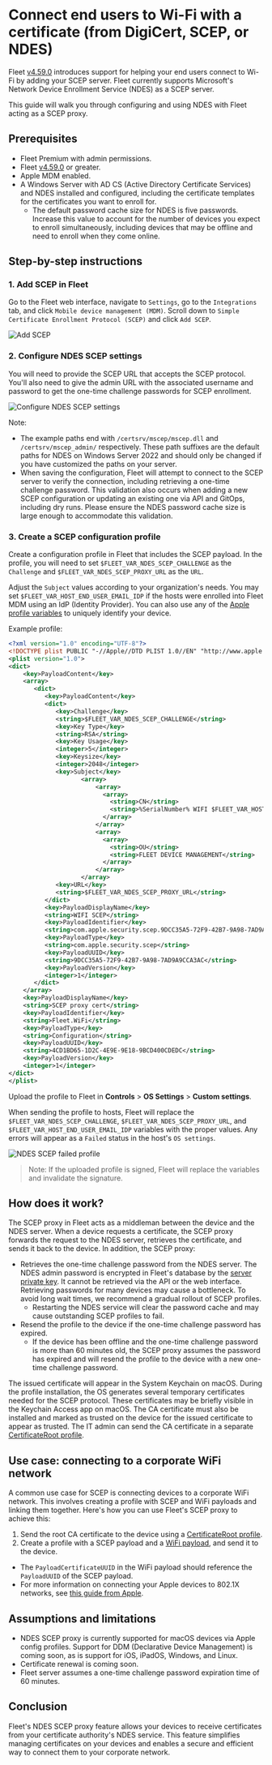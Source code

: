 # Connect end users to Wi-Fi with a certificate (from DigiCert, SCEP, or NDES) 

Fleet [v4.59.0](https://github.com/fleetdm/fleet/releases/tag/fleet-v4.59.0) introduces support for helping your end users connect to Wi-Fi by adding your SCEP server. Fleet currently supports Microsoft's Network Device Enrollment Service (NDES) as a SCEP server.

This guide will walk you through configuring and using NDES with Fleet acting as a SCEP proxy.

## Prerequisites

* Fleet Premium with admin permissions.
* Fleet [v4.59.0](https://github.com/fleetdm/fleet/releases/tag/fleet-v4.59.0) or greater.
* Apple MDM enabled.
* A Windows Server with AD CS (Active Directory Certificate Services) and NDES installed and configured, including the certificate templates for the certificates you want to enroll for.
  * The default password cache size for NDES is five passwords. Increase this value to account for the number of devices you expect to enroll simultaneously, including devices that may be offline and need to enroll when they come online.

## Step-by-step instructions

### 1. Add SCEP in Fleet

Go to the Fleet web interface, navigate to `Settings`, go to the `Integrations` tab, and click `Mobile device management (MDM)`. Scroll down to `Simple Certificate Enrollment Protocol (SCEP)` and click `Add SCEP`.

![Add SCEP](../website/assets/images/articles/add-scep.png)

### 2. Configure NDES SCEP settings

You will need to provide the SCEP URL that accepts the SCEP protocol. You'll also need to give the admin URL with the associated username and password to get the one-time challenge passwords for SCEP enrollment.

![Configure NDES SCEP settings](../website/assets/images/articles/ndes-scep-config.png)

Note:
* The example paths end with `/certsrv/mscep/mscep.dll` and `/certsrv/mscep_admin/` respectively. These path suffixes are the default paths for NDES on Windows Server 2022 and should only be changed if you have customized the paths on your server.
* When saving the configuration, Fleet will attempt to connect to the SCEP server to verify the connection, including retrieving a one-time challenge password. This validation also occurs when adding a new SCEP configuration or updating an existing one via API and GitOps, including dry runs. Please ensure the NDES password cache size is large enough to accommodate this validation.

### 3. Create a SCEP configuration profile

Create a configuration profile in Fleet that includes the SCEP payload. In the profile, you will need to set `$FLEET_VAR_NDES_SCEP_CHALLENGE` as the `Challenge` and `$FLEET_VAR_NDES_SCEP_PROXY_URL` as the `URL`.

Adjust the `Subject` values according to your organization's needs. You may set `$FLEET_VAR_HOST_END_USER_EMAIL_IDP` if the hosts were enrolled into Fleet MDM using an IdP (Identity Provider). You can also use any of the [Apple profile variables](https://support.apple.com/en-my/guide/deployment/dep04666af94/1/web/1.0) to uniquely identify your device.

Example profile:

```xml
<?xml version="1.0" encoding="UTF-8"?>
<!DOCTYPE plist PUBLIC "-//Apple//DTD PLIST 1.0//EN" "http://www.apple.com/DTDs/PropertyList-1.0.dtd">
<plist version="1.0">
<dict>
    <key>PayloadContent</key>
    <array>
       <dict>
          <key>PayloadContent</key>
          <dict>
             <key>Challenge</key>
             <string>$FLEET_VAR_NDES_SCEP_CHALLENGE</string>
             <key>Key Type</key>
             <string>RSA</string>
             <key>Key Usage</key>
             <integer>5</integer>
             <key>Keysize</key>
             <integer>2048</integer>
             <key>Subject</key>
                    <array>
                        <array>
                          <array>
                            <string>CN</string>
                            <string>%SerialNumber% WIFI $FLEET_VAR_HOST_END_USER_EMAIL_IDP</string>
                          </array>
                        </array>
                        <array>
                          <array>
                            <string>OU</string>
                            <string>FLEET DEVICE MANAGEMENT</string>
                          </array>
                        </array>
                    </array>
             <key>URL</key>
             <string>$FLEET_VAR_NDES_SCEP_PROXY_URL</string>
          </dict>
          <key>PayloadDisplayName</key>
          <string>WIFI SCEP</string>
          <key>PayloadIdentifier</key>
          <string>com.apple.security.scep.9DCC35A5-72F9-42B7-9A98-7AD9A9CCA3AC</string>
          <key>PayloadType</key>
          <string>com.apple.security.scep</string>
          <key>PayloadUUID</key>
          <string>9DCC35A5-72F9-42B7-9A98-7AD9A9CCA3AC</string>
          <key>PayloadVersion</key>
          <integer>1</integer>
       </dict>
    </array>
    <key>PayloadDisplayName</key>
    <string>SCEP proxy cert</string>
    <key>PayloadIdentifier</key>
    <string>Fleet.WiFi</string>
    <key>PayloadType</key>
    <string>Configuration</string>
    <key>PayloadUUID</key>
    <string>4CD1BD65-1D2C-4E9E-9E18-9BCD400CDEDC</string>
    <key>PayloadVersion</key>
    <integer>1</integer>
</dict>
</plist>
```

Upload the profile to Fleet in **Controls** > **OS Settings** > **Custom settings**.

When sending the profile to hosts, Fleet will replace the `$FLEET_VAR_NDES_SCEP_CHALLENGE`, `$FLEET_VAR_NDES_SCEP_PROXY_URL`, and `$FLEET_VAR_HOST_END_USER_EMAIL_IDP` variables with the proper values. Any errors will appear as a `Failed` status in the host's `OS settings`.

![NDES SCEP failed profile](../website/assets/images/articles/ndes-scep-failed-profile.png)

> Note: If the uploaded profile is signed, Fleet will replace the variables and invalidate the signature.

## How does it work?

The SCEP proxy in Fleet acts as a middleman between the device and the NDES server. When a device requests a certificate, the SCEP proxy forwards the request to the NDES server, retrieves the certificate, and sends it back to the device. In addition, the SCEP proxy:

- Retrieves the one-time challenge password from the NDES server.
  The NDES admin password is encrypted in Fleet's database by the [server private key](https://fleetdm.com/docs/configuration/fleet-server-configuration#server-private-key). It cannot be retrieved via the API or the web interface.
  Retrieving passwords for many devices may cause a bottleneck. To avoid long wait times, we recommend a gradual rollout of SCEP profiles.
  - Restarting the NDES service will clear the password cache and may cause outstanding SCEP profiles to fail.
- Resend the profile to the device if the one-time challenge password has expired.
  - If the device has been offline and the one-time challenge password is more than 60 minutes old, the SCEP proxy assumes the password has expired and will resend the profile to the device with a new one-time challenge password.

The issued certificate will appear in the System Keychain on macOS. During the profile installation, the OS generates several temporary certificates needed for the SCEP protocol. These certificates may be briefly visible in the Keychain Access app on macOS. The CA certificate must also be installed and marked as trusted on the device for the issued certificate to appear as trusted. The IT admin can send the CA certificate in a separate [CertificateRoot profile](https://developer.apple.com/documentation/devicemanagement/certificateroot?language=objc).

## Use case: connecting to a corporate WiFi network

A common use case for SCEP is connecting devices to a corporate WiFi network. This involves creating a profile with SCEP and WiFi payloads and linking them together. Here's how you can use Fleet's SCEP proxy to achieve this:

1. Send the root CA certificate to the device using a [CertificateRoot profile](https://developer.apple.com/documentation/devicemanagement/certificateroot?language=objc).
2. Create a profile with a SCEP payload and a [WiFi payload](https://developer.apple.com/documentation/devicemanagement/wifi?language=objc), and send it to the device.
  - The `PayloadCertificateUUID` in the WiFi payload should reference the `PayloadUUID` of the SCEP payload.
  - For more information on connecting your Apple devices to 802.1X networks, see [this guide from Apple](https://support.apple.com/en-my/guide/deployment/depabc994b84/web).

## Assumptions and limitations
* NDES SCEP proxy is currently supported for macOS devices via Apple config profiles. Support for DDM (Declarative Device Management) is coming soon, as is support for iOS, iPadOS, Windows, and Linux.
* Certificate renewal is coming soon.
* Fleet server assumes a one-time challenge password expiration time of 60 minutes.

## Conclusion

Fleet's NDES SCEP proxy feature allows your devices to receive certificates from your certificate authority's NDES service. This feature simplifies managing certificates on your devices and enables a secure and efficient way to connect them to your corporate network.

<meta name="articleTitle" value="Connect end users to Wi-Fi with Simple Certificate Enrollment Protocol (SCEP)">
<meta name="authorFullName" value="Victor Lyuboslavsky">
<meta name="authorGitHubUsername" value="getvictor">
<meta name="category" value="guides">
<meta name="publishedOn" value="2024-10-30">
<meta name="description" value="Learn how to help your end users connect to Wi-Fi by adding your SCEP server">
